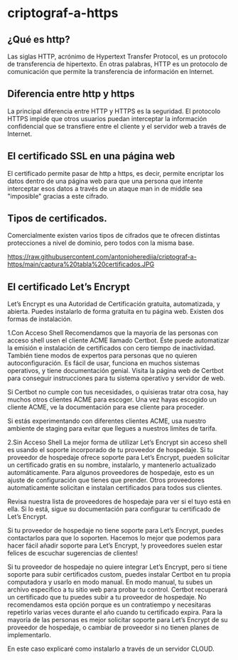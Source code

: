 # criptograf-a-https


## ¿Qué es http?

Las siglas HTTP, acrónimo de Hypertext Transfer Protocol, es un protocolo de transferencia de hipertexto. En otras palabras, HTTP es un protocolo de comunicación que permite la transferencia de información en Internet.

## Diferencia entre http y https

La principal diferencia entre HTTP y HTTPS es la seguridad. El protocolo HTTPS impide que otros usuarios puedan interceptar la información confidencial que se transfiere entre el cliente y el servidor web a través de Internet.


## El certificado SSL en una página web


El certificado permite pasar de http a https, es decir, permite encriptar los datos dentro de una página web para que una persona que intente interceptar esos datos a través de un ataque man in de middle sea "imposible" gracias a este cifrado.


## Tipos de certificados.

Comercialmente existen varios tipos de cifrados que te ofrecen distintas protecciones a nivel de dominio, pero todos con la misma base.

https://raw.githubusercontent.com/antonioherediia/criptograf-a-https/main/captura%20tabla%20certificados.JPG


## El certificado  Let’s Encrypt

 Let’s Encrypt es una Autoridad de Certificación gratuita, automatizada, y abierta. Puedes instalarlo de forma gratuita en tu página web. Existen dos formas de instalación.
 
1.Con Acceso Shell
Recomendamos que la mayoría de las personas con acceso shell usen el cliente ACME llamado Certbot. Éste puede automatizar la emisión e instalación de certificados con cero tiempo de inactividad. También tiene modos de expertos para personas que no quieren autoconfiguración. Es fácil de usar, funciona en muchos sistemas operativos, y tiene documentación genial. Visita la página web de Certbot para conseguir instrucciones para tu sistema operativo y servidor de web.

Si Certbot no cumple con tus necesidades, o quisieras tratar otra cosa, hay muchos otros clientes ACME para escoger. Una vez hayas escogido un cliente ACME, ve la documentación para ese cliente para proceder.

Si estás experimentando con diferentes clientes ACME, usa nuestro ambiente de staging para evitar que llegues a nuestros limites de tarifa.

2.Sin Acceso Shell
La mejor forma de utilizar Let’s Encrypt sin acceso shell es usando el soporte incorporado de tu proveedor de hospedaje. Si tu proveedor de hospedaje ofrece soporte para Let’s Encrypt, pueden solicitar un certificado gratis en su nombre, instalarlo, y mantenerlo actualizado automáticamente. Para algunos proveedores de hospedaje, esto es un ajuste de configuración que tienes que prender. Otros proveedores automaticamente solicitan e instalan certificados para todos sus clientes.

Revisa nuestra lista de proveedores de hospedaje para ver si el tuyo está en ella. Si lo está, sigue su documentación para configurar tu certificado de Let’s Encrypt.

Si tu proveedor de hospedaje no tiene soporte para Let’s Encrypt, puedes contactarlos para que lo soporten. Hacemos lo mejor que podemos para hacer fácil añadir soporte para Let’s Encrypt, !y proveedores suelen estar felices de escuchar sugerencias de clientes!

Si tu proveedor de hospedaje no quiere integrar Let’s Encrypt, pero sí tiene soporte para subir certificados custom, puedes instalar Certbot en tu propia computadora y usarlo en modo manual. En modo manual, tu subes un archivo específico a tu sitio web para probar tu control. Certbot recuperará un certificado que tu puedes subir a tu proveedor de hospedaje. No recomendamos esta opción porque es un contratiempo y necesitaras repetirlo varias veces durante el año cuando tu certificado expira. Para la mayoría de las personas es mejor solicitar soporte para Let’s Encrypt de su proveedor de hospedaje, o cambiar de proveedor si no tienen planes de implementarlo.

En este caso explicaré como instalarlo a través de un servidor CLOUD.




